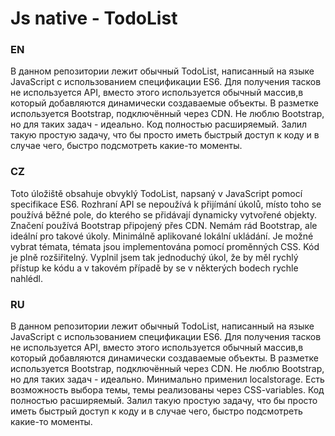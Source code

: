 # Js native - TodoList

### EN

В данном репозитории лежит обычный TodoList, написанный на языке JavaScript с использованием спецификации ES6. Для получения тасков не используется API, вместо этого используется обычный массив,в который добавляются динамически создаваемые объекты. В разметке используется Bootstrap, подключённый через CDN. Не люблю Bootstrap, но для таких задач - идеально.
Код полностью расширяемый. Залил такую простую задачу, что бы просто иметь быстрый доступ к коду и в случае чего, быстро подсмотреть какие-то моменты.

### CZ

Toto úložiště obsahuje obvyklý TodoList, napsaný v JavaScript pomocí specifikace ES6. Rozhraní API se nepoužívá k přijímání úkolů, místo toho se používá běžné pole, do kterého se přidávají dynamicky vytvořené objekty. Značení používá Bootstrap připojený přes CDN. Nemám rád Bootstrap, ale ideální pro takové úkoly. Minimálně aplikované lokální ukládání. Je možné vybrat témata, témata jsou implementována pomocí proměnných CSS.
Kód je plně rozšiřitelný. Vyplnil jsem tak jednoduchý úkol, že by měl rychlý přístup ke kódu a v takovém případě by se v některých bodech rychle nahlédl.

### RU

В данном репозитории лежит обычный TodoList, написанный на языке JavaScript с использованием спецификации ES6. Для получения тасков не используется API, вместо этого используется обычный массив,в который добавляются динамически создаваемые объекты. В разметке используется Bootstrap, подключённый через CDN. Не люблю Bootstrap, но для таких задач - идеально. Минимально применил localstorage. Есть возможность выбора темы, темы реализованы через CSS-variables.
Код полностью расширяемый. Залил такую простую задачу, что бы просто иметь быстрый доступ к коду и в случае чего, быстро подсмотреть какие-то моменты.
